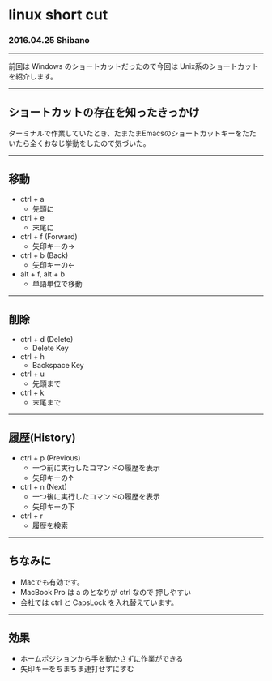 #  linux short cut
### 2016.04.25 Shibano

---
前回は Windows のショートカットだったので今回は Unix系のショートカット
を紹介します。

---
## ショートカットの存在を知ったきっかけ
ターミナルで作業していたとき、たまたまEmacsのショートカットキーをたた
いたら全くおなじ挙動をしたので気づいた。

---
## 移動
* ctrl + a
  * 先頭に
* ctrl + e
  * 末尾に
* ctrl + f (Forward)
  * 矢印キーの→
* ctrl + b (Back)
  * 矢印キーの←
* alt + f, alt + b
  * 単語単位で移動

---
## 削除
* ctrl + d (Delete)
  * Delete Key
* ctrl + h
  * Backspace Key
* ctrl + u
  * 先頭まで
* ctrl + k
  * 末尾まで

---
## 履歴(History)
* ctrl + p (Previous)
  * 一つ前に実行したコマンドの履歴を表示
  * 矢印キーの↑
* ctrl + n (Next)
  * 一つ後に実行したコマンドの履歴を表示
  * 矢印キーの下
* ctrl + r
  * 履歴を検索

---
## ちなみに
* Macでも有効です。
* MacBook Pro は a のとなりが ctrl なので 押しやすい
* 会社では ctrl と CapsLock を入れ替えています。

---
## 効果
* ホームポジションから手を動かさずに作業ができる
* 矢印キーをちまちま連打せずにすむ

